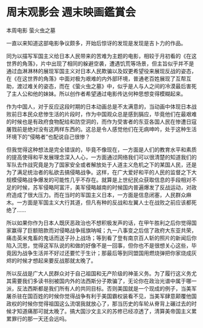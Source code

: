 # 周末观影会 週末映画鑑賞会
本周电影 萤火虫之墓

一直以来知道这部电影争议颇多，开始后惊讶的发现是发现是吉卜力的作品。

同为以描写军国主义给日本人民带来的苦难为主题的电影，相较于月初看的《在这世界的角落》，片中出现了相同的躲避空袭，遭遇饥荒等场景，但主旨似乎并不是通过血淋淋林的展现军国主义对日本人民欺骗以及奴更希望役来展现反战的姿态，在《在这世界的角落》中面对极为艰难的内外部环境，普通老百姓展现了互帮互助，渡过难关的姿态，而在《萤火虫之墓》中，似乎是人与人之间的冷漠最后害死了主人公和他的妹妹。所以创作者希望通过电影传达何种思想变得模糊起来。

作为中国人，对于反应这段时期的日本动画总是不太满意的，当动画中体现日本战败前日本民众悲惨生活的片段时，作为中国观众总是感到膈应，毕竟他们在最艰难的时候也是有政府食物配给和防空洞的，而作为受害者的东亚各国人民在惨遭日寇屠戮前是绝对没有这两样东西的。这总是令人感觉他们在无病呻吟，处于这种生活环境下的“侵略者”也配说自己很惨？

但我觉得这种想法是完全错误的，毕竟不像现在，一方面是人们的教育水平和素质的提高使得和平发展理念深入人心，一方面通过网络我们可以很清楚的知道我们的军队去作战究竟是为了国家安全或者解放处于人道主义危机之下的某国人民，还是为了满足统治者的私欲去搞侵略战争。这样，在广大爱好和平的人民的监督之下大规模侵略战争爆发的可能性几乎不存在。就算是上世纪民众获取信息的手段相对不足的时候，苏军侵略阿富汗，美军侵略越南的时候国内普遍爆发了反战运动，对政府造成了很大压力。而在当时的军国主义日本，一方面是信息闭塞，人民群众麻木。一方面是军国主义大行其道，但凡有种的反战和左翼人士在战败之前应该都死绝了……

所以如果你作为日本人既厌恶政治也不想积极发声的话，在甲午胜利之后你觉得国家赢得了巨额赔款而对侵略战争摇旗呐喊；九一八事变之后信了政府大东亚共荣，痛击英米鬼畜的鬼话而送子孙上战场；等到看了登有南京百人斩的照片的新闻后你陷入沉思，觉得这军队说的和做的好像不是一回事，但你也不是很想关心这些，毕竟因为战争生活并不好过还要忙于生计；那最后等到同盟国用燃烧弹把你家烧成灰烬的时候才想起来要反战那就太晚了。

所以反战是广大人民群众对于自己祖国和无产阶级的神圣义务。为了履行这义务尤其需要我们多读书别被国内外的法西斯分子欺骗了，无论你在政治光谱中属于哪一派，反法西斯都是我们所有人的共同目标。否则美国就是一个现成的例子，当美军屠杀驻在国百姓的时候你觉得战争有利于美国霸权装看不见，当美军肆意颠覆他国政权的时候你觉得祖国这么流氓我就放心了，那当历史的车轮从脊背上碾过去的时候才知道痛那可就太晚了。搞大国沙文主义的苏修已经凉透了，清算美帝国主义累累罪行的那一天还会远吗。

